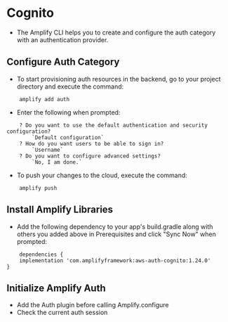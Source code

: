 # Cognito

* The Amplify CLI helps you to create and configure the auth category with an authentication provider.

## Configure Auth Category

* To start provisioning auth resources in the backend, go to your project directory and execute the command:

```
    amplify add auth
```

* Enter the following when prompted:

```
    ? Do you want to use the default authentication and security configuration?
        `Default configuration`
    ? How do you want users to be able to sign in?
        `Username`
    ? Do you want to configure advanced settings?
        `No, I am done.`
```

* To push your changes to the cloud, execute the command:

```
    amplify push
```

## Install Amplify Libraries

* Add the following dependency to your app's build.gradle along with others you added above in Prerequisites and click "Sync Now" when prompted:

```
    dependencies {
    implementation 'com.amplifyframework:aws-auth-cognito:1.24.0'
}
```

## Initialize Amplify Auth

* Add the Auth plugin before calling Amplify.configure
* Check the current auth session